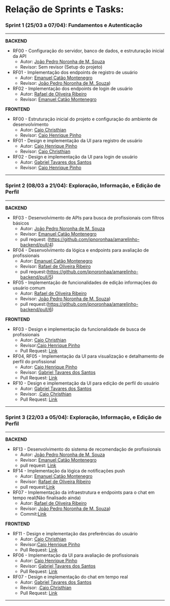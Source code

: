 # Relação de Sprints e Tasks:


### Sprint 1 (25/03 a 07/04): Fundamentos e Autenticação
---
<b>BACKEND</b>
- RF00 - Configuração do servidor, banco de dados, e estruturação inicial da API
  - Autor: [João Pedro Noronha de M. Souza](https://github.com/jpnoronhaa)
  - Revisor: Sem revisor (Setup do projeto)
- RF01 - Implementação dos endpoints de registro de usuário
  - Autor: [Emanuel Catão Montenegro](https://github.com/emanuelcatao)
  - Revisor: [João Pedro Noronha de M. Souza](https://github.com/jpnoronhaa))
- RF02 - Implementação dos endpoints de login de usuário
  - Autor: [Rafael de Oliveira Ribeiro](https://github.com/rafaeld74)
  - Revisor: [Emanuel Catão Montenegro](https://github.com/emanuelcatao)

<b>FRONTEND</b>
- RF00 - Estruturação inicial do projeto e configuração do ambiente de desenvolvimento
  - Autor: [Caio Christhian](https://github.com/CaioChristhian)
  - Revisor: [Caio Henrique Pinho](https://github.com/CaioHPS3)
- RF01 - Design e implementação da UI para registro de usuário
  - Autor: [Caio Henrique Pinho](https://github.com/CaioHPS3)
  - Revisor: [Caio Christhian](https://github.com/CaioChristhian)
- RF02 - Design e implementação da UI para login de usuário
  - Autor: [Gabriel Tavares dos Santos](https://github.com/Dev-Gabu)
  - Revisor: [Caio Henrique Pinho](https://github.com/CaioHPS3)
---

### Sprint 2 (08/03 a 21/04): Exploração, Informação, e Edição de Perfil
---
<b>BACKEND</b>
- RF03 - Desenvolvimento de APIs para busca de profissionais com filtros básicos
  - Autor: [João Pedro Noronha de M. Souza](https://github.com/jpnoronhaa)
  - Revisor: [Emanuel Catão Montenegro](https://github.com/emanuelcatao)
  - pull request: (https://github.com/jpnoronhaa/amarelinho-backend/pull/4)
- RF04 - Desenvolvimento da lógica e endpoints para avaliação de profissionais
  - Autor: [Emanuel Catão Montenegro](https://github.com/emanuelcatao)
  - Revisor: [Rafael de Oliveira Ribeiro](https://github.com/rafaeld74)
  - pull request:(https://github.com/jpnoronhaa/amarelinho-backend/pull/5)
- RF05 - Implementação de funcionalidades de edição informações do usuário comum
  - Autor: [Rafael de Oliveira Ribeiro](https://github.com/rafaeld74)
  - Revisor: [João Pedro Noronha de M. Souza](https://github.com/jpnoronhaa))
  - pull request:(https://github.com/jpnoronhaa/amarelinho-backend/pull/6)

<b>FRONTEND</b>
- RF03 - Design e implementação da funcionalidade de busca de profissionais
  - Autor: [Caio Christhian](https://github.com/CaioChristhian)
  - Revisor:[Caio Henrique Pinho](https://github.com/CaioHPS3)
  - Pull Request: [Link](https://github.com/CaioChristhian/amarelinho-mobile/commit/6c21ccd17c7d6f577bf8f107e4dd08c664ef736a)
- RF04, RF05 - Implementação da UI para visualização e detalhamento de perfil do profissional 
  - Autor: [Caio Henrique Pinho](https://github.com/CaioHPS3)
  - Revisor: [Gabriel Tavares dos Santos](https://github.com/Dev-Gabu)
  - Pull Request: [Link](https://github.com/CaioChristhian/amarelinho-mobile/commit/e4a62117911c00d084434f8ab2811546057e407a)
- RF10 - Design e implementação da UI para edição de perfil do usuário
  - Autor: [Gabriel Tavares dos Santos](https://github.com/Dev-Gabu)
  - Revisor: .[Caio Christhian](https://github.com/CaioChristhian)
  - Pull Request: [Link](https://github.com/CaioChristhian/amarelinho-mobile/commit/53077bac51bb84b8708d4102542372523226030a)
---
### Sprint 3 (22/03 a 05/04): Exploração, Informação, e Edição de Perfil
---
<b>BACKEND</b>
- RF13 - Desenvolvimento do sistema de recomendação de profissionais 
  - Autor: [João Pedro Noronha de M. Souza](https://github.com/jpnoronhaa)
  - Revisor: [Emanuel Catão Montenegro](https://github.com/emanuelcatao)
  - pull request: [Link]()
- RF14 - Implementação da lógica de notificações push 
  - Autor: [Emanuel Catão Montenegro](https://github.com/emanuelcatao)
  - Revisor: [Rafael de Oliveira Ribeiro](https://github.com/rafaeld74)
  - pull request:[Link](https://github.com/jpnoronhaa/amarelinho-backend/pull/5)
- RF07 - Implementação da infraestrutura e endpoints para o chat em tempo real(Não finalisado ainda)
  - Autor: [Rafael de Oliveira Ribeiro](https://github.com/rafaeld74)
  - Revisor: [João Pedro Noronha de M. Souza](https://github.com/jpnoronhaa))
  - Commit:[Link](https://github.com/jpnoronhaa/amarelinho-backend/commit/9f66acccd90089be92ea6219049ef365c0c2e2e2)
 
<b>FRONTEND</b>
- RF11 - Design e implementação das preferências do usuário
  - Autor: [Caio Christhian](https://github.com/CaioChristhian)
  - Revisor:[Caio Henrique Pinho](https://github.com/CaioHPS3)
  - Pull Request: [Link](https://github.com/CaioChristhian/amarelinho-mobile/pull/12)
- RF06 - Implementação da UI para avaliação de profissionais 
  - Autor: [Caio Henrique Pinho](https://github.com/CaioHPS3)
  - Revisor: [Gabriel Tavares dos Santos](https://github.com/Dev-Gabu)
  - Pull Request: [Link](https://github.com/CaioChristhian/amarelinho-mobile/commit/2048241b630059dcbfce00b94eefad62d565c49a)
- RF07 - Design e implementação do chat em tempo real
  - Autor: [Gabriel Tavares dos Santos](https://github.com/Dev-Gabu)
  - Revisor: .[Caio Christhian](https://github.com/CaioChristhian)
  - Pull Request: [Link](https://github.com/CaioChristhian/amarelinho-mobile/commit/e5354b30a6834714fdb02a51683509152cff0b98)
---

